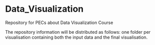 # Data_Visualization
Repository for PECs about Data Visualization Course

The repository information will be distributed as follows: one folder per visualisation containing both the input data and the final visualisation.
